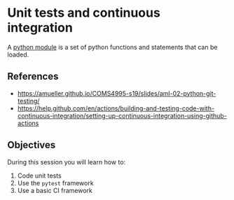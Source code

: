 # Unit tests and continuous integration

A [python module](https://docs.python.org/3/tutorial/modules.html) is a set of python functions and statements that can be loaded.

## References

- <https://amueller.github.io/COMS4995-s19/slides/aml-02-python-git-testing/>
- <https://help.github.com/en/actions/building-and-testing-code-with-continuous-integration/setting-up-continuous-integration-using-github-actions>

## Objectives

During this session you will learn how to:

1. Code unit tests
2. Use the `pytest` framework
3. Use a basic CI framework